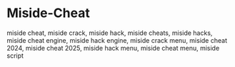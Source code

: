 # Miside-Cheat
miside cheat, miside crack, miside hack, miside cheats, miside hacks, miside cheat engine, miside hack engine, miside crack menu, miside cheat 2024, miside cheat 2025, miside hack menu, miside cheat menu, miside script
